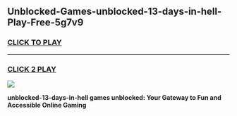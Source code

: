 
## Unblocked-Games-unblocked-13-days-in-hell-Play-Free-5g7v9
<h3>
<a href="https://premium76.site?title=unblocked-13-days-in-hell&ref=18A1">CLICK TO PLAY</a></h3>
<hr>

<h3>
<a href="https://premium76.site?title=unblocked-13-days-in-hell&ref=18A1">CLICK 2 PLAY</a>
  
</h3>

<a href="https://premium76.site?title=unblocked-13-days-in-hell&ref=18A1"><img src="https://clearcache.store/games.png"></a>


**unblocked-13-days-in-hell games unblocked: Your Gateway to Fun and Accessible Online Gaming**
